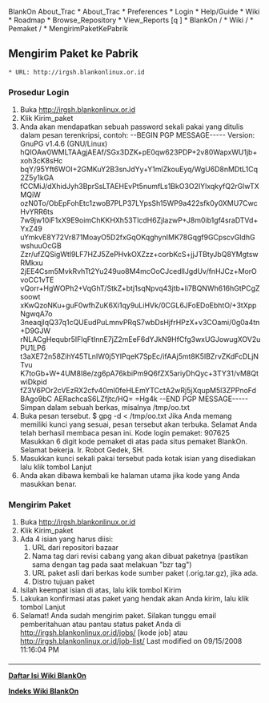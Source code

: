    BlankOn
 About_Trac
    * About_Trac
    * Preferences
    * Login
    * Help/Guide
    * Wiki
    * Roadmap
    * Browse_Repository
    * View_Reports
[q                 ]
    * BlankOn  /
    * Wiki  /
    * Pemaket  /
    * MengirimPaketKePabrik
## Mengirim Paket ke Pabrik
    * URL: ​http://irgsh.blankonlinux.or.id
### Prosedur Login
   1. Buka ​http://irgsh.blankonlinux.or.id
   2. Klik ​Kirim_paket
   3. Anda akan mendapatkan sebuah password sekali pakai yang ditulis dalam
      pesan terenkripsi, contoh:
--BEGIN PGP MESSAGE-----
Version: GnuPG v1.4.6 (GNU/Linux)
hQIOAw0WMLTAAgjAEAf/SGx3DZK+pE0qw623PDP+2v80WapxWU1jb+xoh3cK8sHc
bqY/95Yft6WOI+2GMKuY2B3snJdYy+Y1mlZkouEyq/WgU6D8nMDtL1Cq2Z5y1kGA
fCCMiJ/dXhidJyh3BprSsLTAEHEvPt5numfLs1BkO3O2IYlxqkyfQ2rGlwTXMQiW
ozN0To/ObEpFohEtc1zwoB7PLP37LYpsSh15WP9a422sfk0y0XMU7CwcHvYRR6ts
7w9jw10iF1xX9E9oimChKKHXh53TlcdH6ZjlazwP+J8m0ib1gf4sraDTVd+YxZ49
uYmkvE8Y72Vr871MoayO5D2fxGqOKqghynIMK78Gqgf9GCpscvGIdhGwshuuOcGB
Zzr/ufZQSigWtl9LF7HZJ5ZePHvkOXZzz+corbKcS+jjJTBtyJbQ8YMgtswRMkxu
2jEE4Csm5MvkRvhTt2Yu249uo8M4mcOoCJcedllJgdUv/fnHJCz+MorOvoCC1vTE
vQorr+HgWOPh2+VqGhT/StkZ+btj1sqNpvq43jtb+li7BQNWh616hGtPCgZsoowt
xKwQzoNKu+guF0wfhZuK6Xi1qy9uLiHVk/0CGL6JFoEDoEbhtO/+3tXppNgwqA7o
3neaqjlqQ37q1cQUEudPuLmnvPRqS7wbDsHjfrHPzX+v3COami/0g0a4tn+D9GJW
rNLACgHequbr5IFlqFtInnE7jZ2mEeF6dYJkN9HfCfg3wxUGJowugXOV2uPU1LP6
t3aXE72n58ZihY45TLnIW0j5YIPqeK7SpEc/ifAAj5mt8K5IBZrvZKdFcDLjNTvu
K7toGb+W+4UM8I8e/zg6pA76kbiPm9Q6fZX5ariyDhQyc+3TY31/vM8QtwiDkpid
fZ3V6POr2cVEzRX2cfv40mI0feHLEmYTCctA2wRj5jXqupM5l3ZPPnoFdBAgo9bC
AERachcaS6LZfjtc/HQ=
=Hg4k
--END PGP MESSAGE-----
     Simpan dalam sebuah berkas, misalnya /tmp/oo.txt
   1. Buka pesan tersebut.
$ gpg -d < /tmp/oo.txt
     Jika Anda memang memiliki kunci yang sesuai, pesan tersebut akan
     terbuka.
Selamat Anda telah berhasil membaca pesan ini.
Kode login pemaket: 907625
Masukkan 6 digit kode pemaket di atas pada situs
pemaket BlankOn.
Selamat bekerja.
Ir. Robot Gedek, SH.
   1. Masukkan kunci sekali pakai tersebut pada kotak isian yang disediakan
      lalu klik tombol Lanjut
   2. Anda akan dibawa kembali ke halaman utama jika kode yang Anda masukkan
      benar.
### Mengirim Paket
   1. Buka ​http://irgsh.blankonlinux.or.id
   2. Klik ​Kirim_paket
   3. Ada 4 isian yang harus diisi:
         1. URL dari repositori bazaar
         2. Nama tag dari revisi cabang yang akan dibuat paketnya (pastikan
            sama dengan tag pada saat melakuan "bzr tag")
         3. URL paket asli dari berkas kode sumber paket (.orig.tar.gz), jika
            ada.
         4. Distro tujuan paket
   4. Isilah keempat isian di atas, lalu klik tombol Kirim
   5. Lakukan konfirmasi atas paket yang hendak akan Anda kirim, lalu klik
      tombol Lanjut
   6. Selamat! Anda sudah mengirim paket. Silakan tunggu email pemberitahuan
      atau pantau status paket Anda di http://irgsh.blankonlinux.or.id/jobs/
      [kode job] atau ​http://irgsh.blankonlinux.or.id/job-list/
Last modified on 09/15/2008 11:16:04 PM
#### 
    
 
 
 
 
 
---
[**Daftar Isi Wiki BlankOn**](/DaftarIsi/README.md)
 
[**Indeks Wiki BlankOn**](/Indeks.md)
